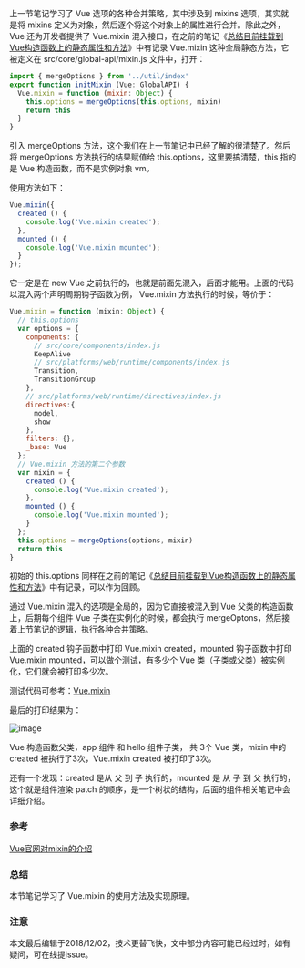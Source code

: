 上一节笔记学习了 Vue 选项的各种合并策略，其中涉及到 mixins 选项，其实就是将 mixins 定义为对象，然后逐个将这个对象上的属性进行合并。除此之外，Vue 还为开发者提供了 Vue.mixin 混入接口，在之前的笔记《[总结目前挂载到Vue构造函数上的静态属性和方法](https://github.com/zhaoyiming0803/into-vue/blob/master/docs/02%E3%80%81Vue%E6%9E%84%E9%80%A0%E5%87%BD%E6%95%B0/06%E3%80%81%E6%80%BB%E7%BB%93%E7%9B%AE%E5%89%8D%E6%8C%82%E8%BD%BD%E5%88%B0Vue%E6%9E%84%E9%80%A0%E5%87%BD%E6%95%B0%E4%B8%8A%E7%9A%84%E9%9D%99%E6%80%81%E5%B1%9E%E6%80%A7%E5%92%8C%E6%96%B9%E6%B3%95.md)》中有记录 Vue.mixin 这种全局静态方法，它被定义在 src/core/global-api/mixin.js 文件中，打开：

``` javascript
import { mergeOptions } from '../util/index'
export function initMixin (Vue: GlobalAPI) {
  Vue.mixin = function (mixin: Object) {
    this.options = mergeOptions(this.options, mixin)
    return this
  }
}
```

引入 mergeOptions 方法，这个我们在上一节笔记中已经了解的很清楚了。然后将 mergeOptions 方法执行的结果赋值给 this.options，这里要搞清楚，this 指的是 Vue 构造函数，而不是实例对象 vm。

使用方法如下：

``` javascript
Vue.mixin({
  created () {
    console.log('Vue.mixin created');
  },
  mounted () {
    console.log('Vue.mixin mounted');
  }
});
```

它一定是在 new Vue 之前执行的，也就是前面先混入，后面才能用。上面的代码以混入两个声明周期钩子函数为例， Vue.mixin 方法执行的时候，等价于：

``` javascript
Vue.mixin = function (mixin: Object) {
  // this.options
  var options = {
    components: {
      // src/core/components/index.js
      KeepAlive
      // src/platforms/web/runtime/components/index.js
      Transition,
      TransitionGroup
    },
    // src/platforms/web/runtime/directives/index.js 
    directives:{
      model,
      show
    },
    filters: {},
    _base: Vue
  };
  // Vue.mixin 方法的第二个参数
  var mixin = {
    created () {
      console.log('Vue.mixin created');
    },
    mounted () {
      console.log('Vue.mixin mounted');
    }
  };
  this.options = mergeOptions(options, mixin)
  return this
}
```

初始的 this.options 同样在之前的笔记《[总结目前挂载到Vue构造函数上的静态属性和方法](https://github.com/zhaoyiming0803/into-vue/blob/master/docs/02%E3%80%81Vue%E6%9E%84%E9%80%A0%E5%87%BD%E6%95%B0/06%E3%80%81%E6%80%BB%E7%BB%93%E7%9B%AE%E5%89%8D%E6%8C%82%E8%BD%BD%E5%88%B0Vue%E6%9E%84%E9%80%A0%E5%87%BD%E6%95%B0%E4%B8%8A%E7%9A%84%E9%9D%99%E6%80%81%E5%B1%9E%E6%80%A7%E5%92%8C%E6%96%B9%E6%B3%95.md)》中有记录，可以作为回顾。

通过 Vue.mixin 混入的选项是全局的，因为它直接被混入到 Vue 父类的构造函数上，后期每个组件 Vue 子类在实例化的时候，都会执行 mergeOptons，然后接着上节笔记的逻辑，执行各种合并策略。

上面的 created 钩子函数中打印 Vue.mixin created，mounted 钩子函数中打印 Vue.mixin mounted，可以做个测试，有多少个 Vue 类（子类或父类）被实例化，它们就会被打印多少次。

测试代码可参考：[Vue.mixin](https://github.com/zhaoyiming0803/into-vue/tree/master/examples/Vue.mixin)

最后的打印结果为：

![image](https://github.com/zhaoyiming0803/into-vue/blob/master/examples/Vue.mixin/1.jpg)

Vue 构造函数父类，app 组件 和 hello 组件子类， 共 3个 Vue 类，mixin 中的 created 被执行了3次，Vue.mixin created 被打印了3次。

还有一个发现：created 是从 父 到 子 执行的，mounted 是 从 子 到 父 执行的，这个就是组件渲染 patch 的顺序，是一个树状的结构，后面的组件相关笔记中会详细介绍。

### 参考

[Vue官网对mixin的介绍](https://cn.vuejs.org/v2/guide/mixins.html)

### 总结

本节笔记学习了 Vue.mixin 的使用方法及实现原理。

### 注意
本文最后编辑于2018/12/02，技术更替飞快，文中部分内容可能已经过时，如有疑问，可在线提issue。